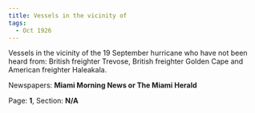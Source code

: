 ```yaml
---  
title: Vessels in the vicinity of  
tags:  
  - Oct 1926  
---  
```

  
Vessels in the vicinity of the 19 September hurricane who have not been heard from: British freighter Trevose, British freighter Golden Cape and American freighter Haleakala.  
  
Newspapers: **Miami Morning News or The Miami Herald**  
  
Page: **1**, Section: **N/A** 
